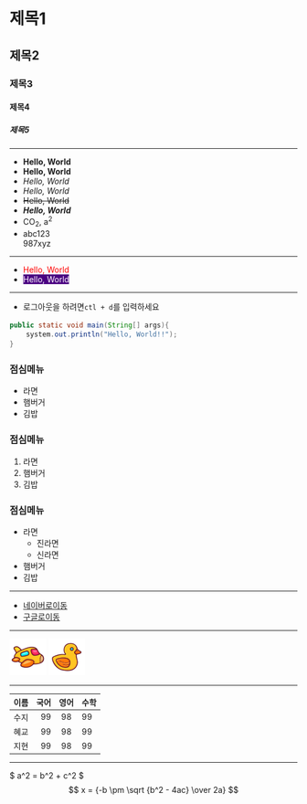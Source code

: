 # 제목1
## 제목2
### 제목3
#### 제목4
##### 제목5

---
+ **Hello, World**
+ __Hello, World__
+ *Hello, World*
+ _Hello, World_
+ ~~Hello, World~~
+ ***Hello, World***
+ CO<sub>2</sub>, a<sup>2</sup>
+ abc123<br>987xyz
---
+ <span style="color: red">Hello, World</span>
+ <span style="color: white; background: indigo">Hello, World</span>
---
+ 로그아웃을 하려면`ctl + d`를 입력하세요
```java
public static void main(String[] args){
    system.out.println("Hello, World!!");
}

```
### 점심메뉴
+ 라면
+ 햄버거
+ 김밥

### 점심메뉴
1. 라면 
2. 햄버거
3. 김밥

### 점심메뉴
+ 라면
  * 진라면
  * 신라면
+ 햄버거
+ 김밥
---

+ [네이버로이동](http://naver.com)
+  [구글로이동](http://google.com)

---
![비행기아이콘](/views/static/img/plane.png)
![러버덕아이콘](/views/static/img/rubber-duck.png)

---

| 이름 | 국어 | 영어 | 수학 |
|----|---:|:--:|:---|
| 수지 | 99 | 98 | 99 |
| 혜교 | 99 | 98 | 99 |
| 지현 | 99 | 98 | 99 |

---
 $ a^2 = b^2 + c^2 $ <br>
 $$ x = {-b \pm \sqrt {b^2 - 4ac} \over 2a} $$
 